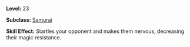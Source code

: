 <!-- TITLE: Skill: Rattle Nerves -->
<!-- SUBTITLE:  -->

**Level:** 23

**Subclass:** [Samurai](samurai)

**Skill Effect:** Startles your opponent and makes them nervous, decreasing their magic resistance.